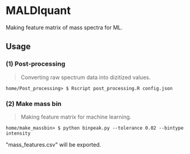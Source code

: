# MALDIquant
Making feature matrix of mass spectra for ML.


## Usage

### (1) Post-processing
> Converting raw spectrum data into dizitized values.

	home/Post_processing> $ Rscript post_processing.R config.json


### (2) Make mass bin
> Making feature matrix for machine learning.

	home/make_massbin> $ python binpeak.py --tolerance 0.02 --bintype intensity

"mass_features.csv" will be exported.